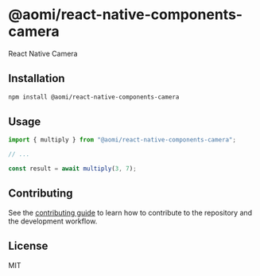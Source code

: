 # @aomi/react-native-components-camera

React Native Camera

## Installation

```sh
npm install @aomi/react-native-components-camera
```

## Usage

```js
import { multiply } from "@aomi/react-native-components-camera";

// ...

const result = await multiply(3, 7);
```

## Contributing

See the [contributing guide](CONTRIBUTING.md) to learn how to contribute to the repository and the development workflow.

## License

MIT
